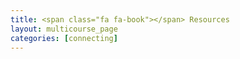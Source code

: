 ```yaml
---
title: <span class="fa fa-book"></span> Resources
layout: multicourse_page
categories: [connecting]
---
```

